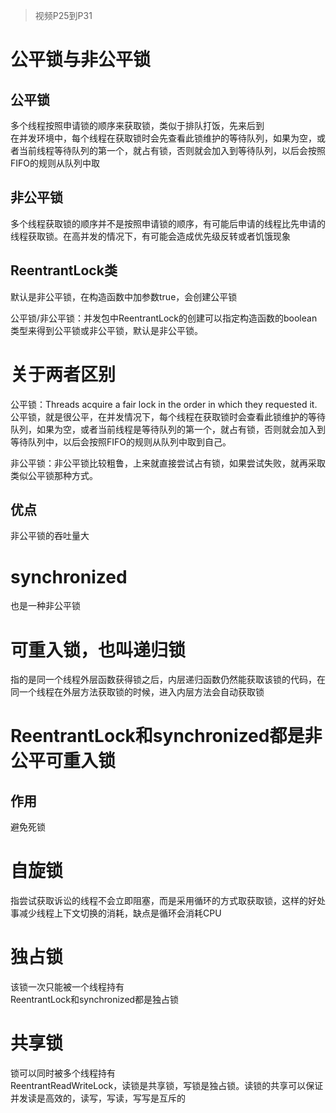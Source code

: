 > 视频P25到P31

# 公平锁与非公平锁
## 公平锁
多个线程按照申请锁的顺序来获取锁，类似于排队打饭，先来后到  
在并发环境中，每个线程在获取锁时会先查看此锁维护的等待队列，如果为空，或者当前线程等待队列的第一个，就占有锁，否则就会加入到等待队列，以后会按照FIFO的规则从队列中取  

## 非公平锁
多个线程获取锁的顺序并不是按照申请锁的顺序，有可能后申请的线程比先申请的线程获取锁。在高并发的情况下，有可能会造成优先级反转或者饥饿现象  
## ReentrantLock类
默认是非公平锁，在构造函数中加参数true，会创建公平锁

公平锁/非公平锁：并发包中ReentrantLock的创建可以指定构造函数的boolean类型来得到公平锁或非公平锁，默认是非公平锁。

# 关于两者区别

公平锁：Threads acquire a fair lock in the order in which they requested it.
公平锁，就是很公平，在并发情况下，每个线程在获取锁时会查看此锁维护的等待队列，如果为空，或者当前线程是等待队列的第一个，就占有锁，否则就会加入到等待队列中，以后会按照FIFO的规则从队列中取到自己。

非公平锁：非公平锁比较粗鲁，上来就直接尝试占有锁，如果尝试失败，就再采取类似公平锁那种方式。

## 优点
非公平锁的吞吐量大

# synchronized
也是一种非公平锁

# 可重入锁，也叫递归锁
指的是同一个线程外层函数获得锁之后，内层递归函数仍然能获取该锁的代码，在同一个线程在外层方法获取锁的时候，进入内层方法会自动获取锁  

# ReentrantLock和synchronized都是非公平可重入锁  

## 作用
避免死锁 

# 自旋锁
指尝试获取诉讼的线程不会立即阻塞，而是采用循环的方式取获取锁，这样的好处事减少线程上下文切换的消耗，缺点是循环会消耗CPU

# 独占锁
该锁一次只能被一个线程持有  
ReentrantLock和synchronized都是独占锁

# 共享锁
锁可以同时被多个线程持有  
ReentrantReadWriteLock，读锁是共享锁，写锁是独占锁。读锁的共享可以保证并发读是高效的，读写，写读，写写是互斥的
